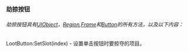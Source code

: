### 劫掠按钮

###### 劫掠按钮具有[UIObject](https://wow.gamepedia.com/Widget_API#UIObject)，[Region](https://wow.gamepedia.com/Widget_API#Region),[Frame](https://wow.gamepedia.com/Widget_API#Frame)和[Button](https://wow.gamepedia.com/Widget_API#Button)的所有方法，以及以下内容：

LootButton:SetSlot\(index\) - 设置单击按钮时要掠夺的项目。



